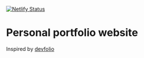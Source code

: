 [![Netlify Status](https://api.netlify.com/api/v1/badges/f7d0d117-7325-4c10-9b1d-9cecc8e67d63/deploy-status)](https://app.netlify.com/sites/scott-trinkle/deploys)

# Personal portfolio website

Inspired by [devfolio](https://github.com/RyanFitzgerald/devfolio)
